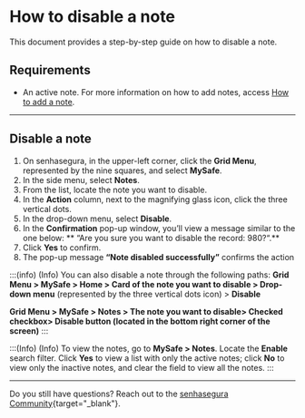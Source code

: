 # How to disable a note

This document provides a step-by-step guide on how to disable a note.


## Requirements

* An active note. For more information on how to add notes, access [How to add a note](/v3-33/docs/mysafe-notes-add).

***
## Disable a note

1. On senhasegura, in the upper-left corner, click the **Grid Menu**, represented by the nine squares, and select **MySafe**.
2. In the side menu, select **Notes**. 
3. From the list, locate the note you want to disable.
4. In the **Action** column, next to the magnifying glass icon, click the three vertical dots.
5. In the drop-down menu, select **Disable**.
6. In the **Confirmation** pop-up window, you’ll view a message similar to the one below:
** “Are you sure you want to disable the record: 980?“.**
7. Click **Yes** to confirm.
8. The pop-up message **“Note disabled successfully”** confirms the action


:::(info) (Info)
You can also disable a note through the following paths:
**Grid Menu > MySafe > Home > Card of the note you want to disable > Drop-down menu** (represented by the three vertical dots icon) > **Disable**

**Grid Menu > MySafe > Notes > The note you want to disable> Checked checkbox> Disable button (located in the bottom right corner of the screen)** 
:::

:::(Info) (Info)
To view the notes, go to **MySafe > Notes**. Locate the **Enable** search filter. Click **Yes** to view a list with only the active notes; click **No** to view only the inactive notes, and clear the field to view all the notes.
:::
***


Do you still have questions? Reach out to the [senhasegura Community](https://community.senhasegura.io/){target="_blank"}.

